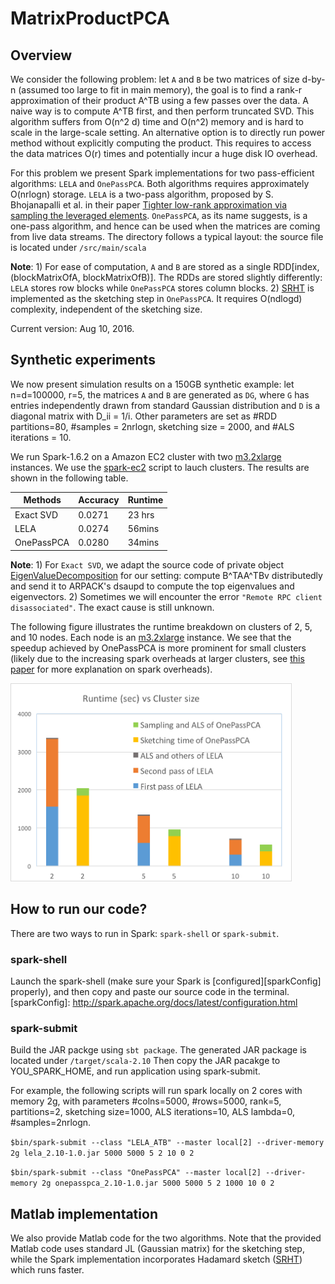 # MatrixProductPCA

## Overview
We consider the following problem: let `A` and `B` be two matrices of size d-by-n (assumed too large to fit in main memory), the goal is to find a rank-r approximation of their product A^TB using a few passes over the data. A naive way is to compute A^TB first, and then perform truncated SVD. This algorithm suffers from O(n^2 d) time and O(n^2) memory and is hard to scale in the large-scale setting. An alternative option is to directly run power method without explicitly computing the product. This requires to access the data matrices O(r) times and potentially incur a huge disk IO overhead.

For this problem we present Spark implementations for two pass-efficient algorithms: `LELA` and `OnePassPCA`. Both algorithms requires approximately O(nrlogn) storage. `LELA` is a two-pass algorithm, proposed by S. Bhojanapalli et al. in their paper [Tighter low-rank approximation via sampling the leveraged elements][LELA]. `OnePassPCA`, as its name suggests, is a one-pass algorithm, and hence can be used when the matrices are coming from live data streams. The directory follows a typical layout: the source file is located under `/src/main/scala`

__Note__: 1) For ease of computation, `A` and `B` are stored as a single RDD[index,(blockMatrixOfA, blockMatrixOfB)]. The RDDs are stored slightly differently: `LELA` stores row blocks while `OnePassPCA` stores column blocks. 2) [SRHT][srht] is implemented as the sketching step in `OnePassPCA`. It requires O(ndlogd) complexity, independent of the sketching size.

Current version: Aug 10, 2016.

[LELA]: https://arxiv.org/abs/1410.3886
[srht]: https://arxiv.org/abs/1011.1595

## Synthetic experiments
We now present simulation results on a 150GB synthetic example: let n=d=100000, r=5, the matrices `A` and `B` are generated as `DG`, where `G` has entries independently drawn from standard Gaussian distribution and `D` is a diagonal matrix with D_ii = 1/i. Other parameters are set as #RDD partitions=80, #samples = 2nrlogn, sketching size = 2000, and #ALS iterations = 10. 

We run Spark-1.6.2 on a Amazon EC2 cluster with two [m3.2xlarge][aws] instances. We use the [spark-ec2][ec2] script to lauch clusters. The results are shown in the following table. 

|    Methods |  Accuracy |  Runtime |
|----------- |-----------|----------|
|  Exact SVD |  0.0271   |  23 hrs  |
|    LELA    |  0.0274   |  56mins  |
| OnePassPCA |  0.0280   |  34mins  |

__Note__: 1) For `Exact SVD`, we adapt the source code of private object [EigenValueDecomposition][SVD] for our setting: compute B^TAA^TBv distributedly and send it to ARPACK's dsaupd to compute the top eigenvalues and eigenvectors. 2)  Sometimes we will encounter the error `"Remote RPC client disassociated"`. The exact cause is still unknown.

[SVD]:https://github.com/apache/spark/blob/master/mllib/src/main/scala/org/apache/spark/mllib/linalg/EigenValueDecomposition.scala

The following figure illustrates the runtime breakdown on clusters of 2, 5, and 10 nodes. Each node is an [m3.2xlarge][aws] instance. We see that the speedup achieved by OnePassPCA is more prominent for small clusters (likely due to the increasing spark overheads at larger clusters, see [this paper][ov] for more explanation on spark overheads). 

<img src="/images/runtime-3.png" width="450"> 

[aws]:https://aws.amazon.com/ec2/pricing/
[ec2]:http://spark.apache.org/docs/1.6.2/ec2-scripts.html
[ov]: https://arxiv.org/abs/1607.01335

## How to run our code?
There are two ways to run in Spark: `spark-shell` or `spark-submit`. 

### spark-shell
Launch the spark-shell (make sure your Spark is [configured][sparkConfig] properly), and then copy and paste our source code in the terminal.
[sparkConfig]: http://spark.apache.org/docs/latest/configuration.html

### spark-submit
Build the JAR packge using `sbt package`. The generated JAR package is located under `/target/scala-2.10` Then copy the JAR pacakge to YOU_SPARK_HOME, and run application using spark-submit.

For example, the following scripts will run spark locally on 2 cores with memory 2g, with parameters #colns=5000, #rows=5000, rank=5, partitions=2, sketching size=1000, ALS iterations=10, ALS lambda=0, #samples=2nrlogn. 

```$bin/spark-submit --class "LELA_ATB" --master local[2] --driver-memory 2g lela_2.10-1.0.jar 5000 5000 5 2 10 0 2```

```$bin/spark-submit --class "OnePassPCA" --master local[2] --driver-memory 2g onepasspca_2.10-1.0.jar 5000 5000 5 2 1000 10 0 2```

## Matlab implementation
We also provide Matlab code for the two algorithms. Note that the provided Matlab code uses standard JL (Gaussian matrix) for the sketching step, while the Spark implementation incorporates Hadamard sketch ([SRHT][srht]) which runs faster.

